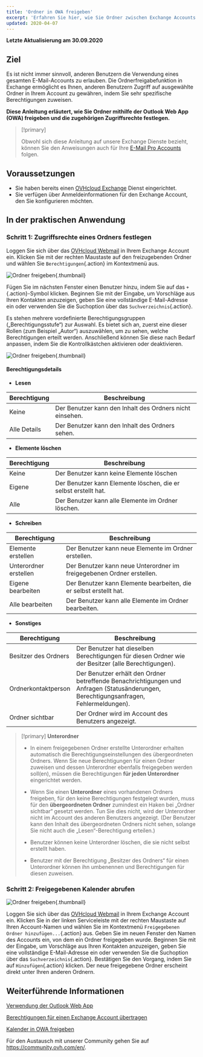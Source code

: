 ```yaml
---
title: 'Ordner in OWA freigeben'
excerpt: 'Erfahren Sie hier, wie Sie Ordner zwischen Exchange Accounts teilen'
updated: 2020-04-07
---
```



**Letzte Aktualisierung am 30.09.2020**

## Ziel

Es ist nicht immer sinnvoll, anderen Benutzern die Verwendung eines gesamten E-Mail-Accounts zu erlauben. Die Ordnerfreigabefunktion in Exchange ermöglicht es Ihnen, anderen Benutzern Zugriff auf ausgewählte Ordner in Ihrem Account zu gewähren, indem Sie sehr spezifische Berechtigungen zuweisen.

**Diese Anleitung erläutert, wie Sie Ordner mithilfe der Outlook Web App (OWA) freigeben und die zugehörigen Zugriffsrechte festlegen.**

> [!primary]
>
> Obwohl sich diese Anleitung auf unsere Exchange Dienste bezieht, können Sie den Anweisungen auch für Ihre [E-Mail Pro Accounts](https://www.ovhcloud.com/de/emails/email-pro/) folgen.
>


## Voraussetzungen

- Sie haben bereits einen [OVHcloud Exchange](https://www.ovhcloud.com/de/emails/hosted-exchange/) Dienst eingerichtet.
- Sie verfügen über Anmeldeinformationen für den Exchange Account, den Sie konfigurieren möchten.


## In der praktischen Anwendung

### Schritt 1: Zugriffsrechte eines Ordners festlegen

Loggen Sie sich über das [OVHcloud Webmail](https://www.ovhcloud.com/de/mail) in Ihrem Exchange Account ein. Klicken Sie mit der rechten Maustaste auf den freizugebenden Ordner und wählen Sie `Berechtigungen`{.action} im Kontextmenü aus.

![Ordner freigeben](images/exchange-folder-step1.png){.thumbnail}

Fügen Sie im nächsten Fenster einen Benutzer hinzu, indem Sie auf das `+`{.action}-Symbol klicken. Beginnen Sie mit der Eingabe, um Vorschläge aus Ihren Kontakten anzuzeigen, geben Sie eine vollständige E-Mail-Adresse ein oder verwenden Sie die Suchoption über das `Suchverzeichnis`{.action}.

Es stehen mehrere vordefinierte Berechtigungsgruppen („Berechtigungsstufe“) zur Auswahl. Es bietet sich an, zuerst eine dieser Rollen (zum Beispiel „Autor“) auszuwählen, um zu sehen, welche Berechtigungen erteilt werden. Anschließend können Sie diese nach Bedarf anpassen, indem Sie die Kontrollkästchen aktivieren oder deaktivieren.

![Ordner freigeben](images/exchange-folder-step2aag.gif){.thumbnail}

#### Berechtigungsdetails

- **Lesen**

|Berechtigung|Beschreibung|
|---|---|
|Keine|Der Benutzer kann den Inhalt des Ordners nicht einsehen.|
|Alle Details|Der Benutzer kann den Inhalt des Ordners sehen.|


- **Elemente löschen**

|Berechtigung|Beschreibung|
|---|---|
|Keine|Der Benutzer kann keine Elemente löschen|
|Eigene|Der Benutzer kann Elemente löschen, die er selbst erstellt hat.|
|Alle|Der Benutzer kann alle Elemente im Ordner löschen.|


- **Schreiben**

|Berechtigung|Beschreibung|
|---|---|
|Elemente erstellen|Der Benutzer kann neue Elemente im Ordner erstellen.|
|Unterordner erstellen|Der Benutzer kann neue Unterordner im freigegebenen Ordner erstellen.|
|Eigene bearbeiten|Der Benutzer kann Elemente bearbeiten, die er selbst erstellt hat.|
|Alle bearbeiten|Der Benutzer kann alle Elemente im Ordner bearbeiten.|


- **Sonstiges**

|Berechtigung|Beschreibung|
|---|---|
|Besitzer des Ordners|Der Benutzer hat dieselben Berechtigungen für diesen Ordner wie der Besitzer (alle Berechtigungen).|
|Ordnerkontaktperson|Der Benutzer erhält den Ordner betreffende Benachrichtigungen und Anfragen (Statusänderungen, Berechtigungsanfragen, Fehlermeldungen).|
|Ordner sichtbar|Der Ordner wird im Account des Benutzers angezeigt.|

> [!primary]
>**Unterordner**
> 
> - In einem freigegebenen Ordner erstellte Unterordner erhalten automatisch die Berechtigungseinstellungen des übergeordneten Ordners. Wenn Sie neue Berechtigungen für einen Ordner zuweisen und dessen Unterordner ebenfalls freigegeben werden soll(en), müssen die Berechtigungen **für jeden Unterordner** eingerichtet werden.
> 
> - Wenn Sie einen **Unterordner** eines vorhandenen Ordners freigeben, für den keine Berechtigungen festgelegt wurden, muss für den **übergeordneten Ordner** zumindest ein Haken bei „Ordner sichtbar“ gesetzt werden. Tun Sie dies nicht, wird der Unterordner nicht im Account des anderen Benutzers angezeigt. (Der Benutzer kann den Inhalt des übergeordneten Ordners nicht sehen, solange Sie nicht auch die „Lesen“-Berechtigung erteilen.)
> 
> - Benutzer können keine Unterordner löschen, die sie nicht selbst erstellt haben.
> 
> - Benutzer mit der Berechtigung „Besitzer des Ordners“ für einen Unterordner können ihn umbenennen und Berechtigungen für diesen zuweisen.
>


### Schritt 2: Freigegebenen Kalender abrufen

![Ordner freigeben](images/exchange-folder-step3.png){.thumbnail}

Loggen Sie sich über das [OVHcloud Webmail](https://www.ovhcloud.com/de/mail) in Ihrem Exchange Account ein. Klicken Sie in der linken Serviceleiste mit der rechten Maustaste auf Ihren Account-Namen und wählen Sie im Kontextmenü `Freigegebenen Ordner hinzufügen...`{.action} aus. Geben Sie im neuen Fenster den Namen des Accounts ein, von dem ein Ordner freigegeben wurde. Beginnen Sie mit der Eingabe, um Vorschläge aus Ihren Kontakten anzuzeigen, geben Sie eine vollständige E-Mail-Adresse ein oder verwenden Sie die Suchoption über das `Suchverzeichnis`{.action}. Bestätigen Sie den Vorgang, indem Sie auf `Hinzufügen`{.action} klicken. Der neue freigegebene Ordner erscheint direkt unter Ihren anderen Ordnern.


## Weiterführende Informationen

[Verwendung der Outlook Web App](/pages/web_cloud/email_and_collaborative_solutions/using_the_outlook_web_app_webmail/email_owa)

[Berechtigungen für einen Exchange Account übertragen](/pages/web_cloud/email_and_collaborative_solutions/microsoft_exchange/feature_delegation)

[Kalender in OWA freigeben](/pages/web_cloud/email_and_collaborative_solutions/using_the_outlook_web_app_webmail/owa_calendar_sharing)

Für den Austausch mit unserer Community gehen Sie auf <https://community.ovh.com/en/>.
